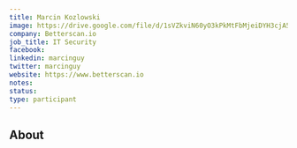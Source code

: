 ```yaml
---
title: Marcin Kozlowski
image: https://drive.google.com/file/d/1sVZkviN60yO3kPkMtFbMjeiDYH3cjA5a/view?usp=sharing
company: Betterscan.io
job_title: IT Security
facebook:
linkedin: marcinguy
twitter: marcinguy
website: https://www.betterscan.io
notes:
status: 
type: participant
---
```



## About

